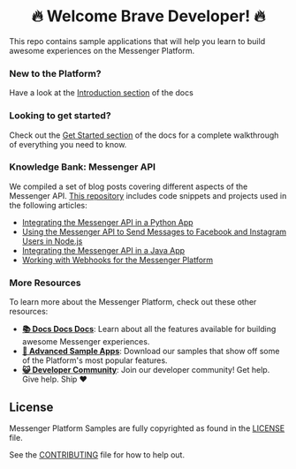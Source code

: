 <h1 align="center">🔥 Welcome Brave Developer! 🔥</h1>

This repo contains sample applications that will help you learn to build awesome experiences on the Messenger Platform.

### New to the Platform?

Have a look at the [Introduction section](https://developers.facebook.com/docs/messenger-platform/getting-started) of the docs

### Looking to get started?

Check out the [Get Started section](https://developers.facebook.com/docs/messenger-platform/getting-started) of the docs for a complete walkthrough of everything you need to know.

### Knowledge Bank: Messenger API

We compiled a set of blog posts covering different aspects of the Messenger API. 
[This repository](messenger-api) includes code snippets and projects used in the following articles:

* [Integrating the Messenger API in a Python App](messenger-api/messenger-api-with-python)
* [Using the Messenger API to Send Messages to Facebook and Instagram Users in Node.js](messenger-api/messenger-api-with-nodejs)
* [Integrating the Messenger API in a Java App](messenger-api/messenger-api-with-java)
* [Working with Webhooks for the Messenger Platform](messenger-api/messenger-api-and-webhooks)


### More Resources

To learn more about the Messenger Platform, check out these other resources:

- **[📚 Docs Docs Docs](https://developers.facebook.com/docs/messenger-platform/)**: Learn about all the features available for building awesome Messenger experiences.
- **[📱 Advanced Sample Apps](https://github.com/fbsamples/messenger-bot-samples)**: Download our samples that show off some of the Platform's most popular features.
- **[😺 Developer Community](https://www.facebook.com/groups/messengerplatform/)**: Join our developer community! Get help. Give help. Ship ❤️

## License
Messenger Platform Samples are fully copyrighted as found in the [LICENSE](LICENSE) file.

See the [CONTRIBUTING](CONTRIBUTING.md) file for how to help out.
